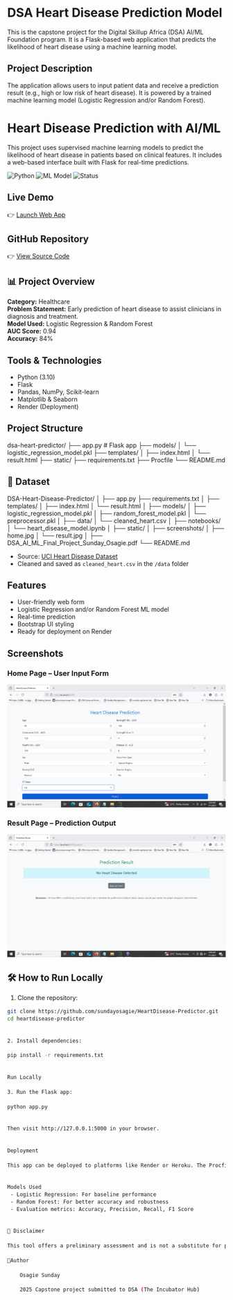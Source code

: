 # DSA Heart Disease Prediction Model

This is the capstone project for the Digital Skillup Africa (DSA) AI/ML Foundation program. It is a Flask-based web application that predicts the likelihood of heart disease using a machine learning model.

##  Project Description

The application allows users to input patient data and receive a prediction result (e.g., high or low risk of heart disease). It is powered by a trained machine learning model (Logistic Regression and/or Random Forest).

# Heart Disease Prediction with AI/ML

This project uses supervised machine learning models to predict the likelihood of heart disease in patients based on clinical features. It includes a web-based interface built with Flask for real-time predictions.

![Python](https://img.shields.io/badge/Python-3.10-blue)
![ML Model](https://img.shields.io/badge/Model-Logistic%20Regression%20%2F%20RandomForest-green)
![Status](https://img.shields.io/badge/Deployed-Render-success)


## Live Demo
👉 [Launch Web App](https://heartdisease-predictor-e60z.onrender.com/)

## GitHub Repository
👉 [View Source Code](https://github.com/sundayosagie/HeartDisease-)

## 📊 Project Overview

**Category:** Healthcare  
**Problem Statement:** Early prediction of heart disease to assist clinicians in diagnosis and treatment.  
**Model Used:** Logistic Regression & Random Forest  
**AUC Score:** 0.94  
**Accuracy:** 84%

## Tools & Technologies
- Python (3.10)
- Flask
- Pandas, NumPy, Scikit-learn
- Matplotlib & Seaborn
- Render (Deployment)


##  Project Structure

dsa-heart-predictor/
├── app.py # Flask app
├── models/
│ └── logistic_regression_model.pkl
├── templates/
│ ├── index.html 
│ └── result.html 
├── static/ 
├── requirements.txt 
├── Procfile 
└── README.md


## 🧪 Dataset
DSA-Heart-Disease-Predictor/
│
├── app.py
├── requirements.txt
│
├── templates/
│   ├── index.html
│   └── result.html
│
├── models/
│   ├── logistic_regression_model.pkl
│   ├── random_forest_model.pkl
│   └── preprocessor.pkl
│
├── data/
│   └── cleaned_heart.csv
│
├── notebooks/
│   └── heart_disease_model.ipynb
│
├── static/
│
├── screenshots/
│   ├── home.jpg
│   └── result.jpg
│
├── DSA_AI_ML_Final_Project_Sunday_Osagie.pdf
└── README.md

- Source: [UCI Heart Disease Dataset](https://www.kaggle.com/datasets/fedesoriano/heart-failure-prediction)
- Cleaned and saved as `cleaned_heart.csv` in the `/data` folder

##  Features

- User-friendly web form
- Logistic Regression and/or Random Forest ML model
- Real-time prediction
- Bootstrap UI styling
- Ready for deployment on Render


##  Screenshots

###  Home Page – User Input Form
![Home Page](screenshots/home.jpg)

###  Result Page – Prediction Output
![Result Page](screenshots/result.jpg)


## 🛠 How to Run Locally

1. Clone the repository:

```bash
git clone https://github.com/sundayosagie/HeartDisease-Predictor.git
cd heartdisease-predictor


2. Install dependencies:

pip install -r requirements.txt


Run Locally

3. Run the Flask app:

python app.py


Then visit http://127.0.0.1:5000 in your browser.


Deployment

This app can be deployed to platforms like Render or Heroku. The Procfile and requirements.txt are already included for easy deployment.


Models Used
 - Logistic Regression: For baseline performance
 - Random Forest: For better accuracy and robustness
 - Evaluation metrics: Accuracy, Precision, Recall, F1 Score


📌 Disclaimer

This tool offers a preliminary assessment and is not a substitute for professional medical advice. Always consult your doctor for proper diagnosis and treatment.

👨‍Author

    Osagie Sunday

    2025 Capstone project submitted to DSA (The Incubator Hub)


